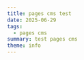 ```yaml
---
title: pages cms test
date: 2025-06-29
tags:
  - pages cms
summary: test pages cms
theme: info
---
```

